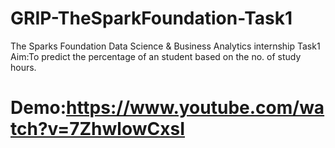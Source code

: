 # GRIP-TheSparkFoundation-Task1
The Sparks Foundation Data Science &amp; Business Analytics internship Task1
Aim:To predict the percentage of an student based on the no. of study hours.
# Demo:https://www.youtube.com/watch?v=7ZhwlowCxsI
